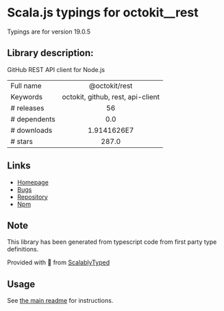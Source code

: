 
# Scala.js typings for octokit__rest

Typings are for version 19.0.5

## Library description:
GitHub REST API client for Node.js

|                    |                 |
| ------------------ | :-------------: |
| Full name          | @octokit/rest |
| Keywords           | octokit, github, rest, api-client |
| # releases         | 56 |
| # dependents       | 0.0 |
| # downloads        | 1.9141626E7 |
| # stars            | 287.0 |

## Links
- [Homepage](https://github.com/octokit/rest.js#readme)
- [Bugs](https://github.com/octokit/rest.js/issues)
- [Repository](https://github.com/octokit/rest.js)
- [Npm](https://www.npmjs.com/package/%40octokit%2Frest)
    


## Note
This library has been generated from typescript code from first party type definitions.

Provided with :purple_heart: from [ScalablyTyped](https://github.com/oyvindberg/ScalablyTyped)

## Usage
See [the main readme](../../readme.md) for instructions.



